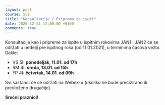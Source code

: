 ```yaml
---
layout: post
course: Svi
title: "Konsultacije / Priprema za ispit"
date: 2020-12-31 17:00:00 +0100
comments: true
---
```


Konsultacije kao i pripreme za ispite u ispitnim rokovima JAN1 i JAN2 će se održati 
u nedelji pre ispitnog roka (od 11.01.2021), u terminima časova vežbi. Dakle:
- VS 5I: **ponedeljak, 11.01. od 17h** 
- RM 4I: **sreda, 13.01. od 15h** 
- FP 4I: **četvrtak, 14.01. od 09h** 

Svi sastanci će se održati na Webex-u (ukoliko ne bude precizirano ili predloženo 
drugačije).

**Srećni praznici!**